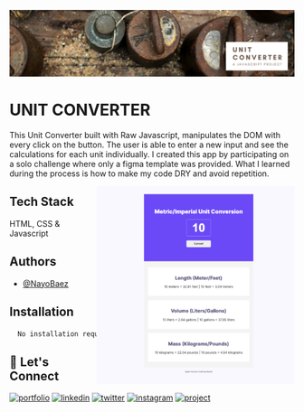[![MasterHead](https://raw.githubusercontent.com/NayoBaez/Unit-Converter/main/GITHUB%20README%20BANNER%20UNIT%20CONVERTER.png)](https://nayobaez.com)

# UNIT CONVERTER

This Unit Converter built with Raw Javascript, manipulates the DOM with every click on the button. The user is able to enter a new input and see the calculations for each unit individually. I created this app by participating on a solo challenge where only a figma template was provided. What I learned during the process is how to make my code DRY and avoid repetition. 


<img align="right" alt="portfolio" width="350" src="https://raw.githubusercontent.com/NayoBaez/Unit-Converter/main/Screenshot%20unit%20converter.png"></img>

## Tech Stack

HTML, CSS & Javascript 

## Authors

- [@NayoBaez](https://www.github.com/nayobaez)


## Installation


```bash
  No installation required
```
    
## 🔗 Let's Connect
[![portfolio](https://img.shields.io/badge/my_portfolio-000?style=for-the-badge&logo=ko-fi&logoColor=white)](https://nayobaez.com/)
[![linkedin](https://img.shields.io/badge/linkedin-0A66C2?style=for-the-badge&logo=linkedin&logoColor=white)](https://www.linkedin.com/nayobaezfeliz)
[![twitter](https://img.shields.io/badge/twitter-1DA1F2?style=for-the-badge&logo=twitter&logoColor=white)](https://twitter.com/nayobaez)
[![instagram](https://img.shields.io/badge/instagram-DE3C7C?style=for-the-badge&logo=instagram&logoColor=white)](https://instagram.com/nayobaez)
[![project](https://img.shields.io/badge/project_link-96C43A?style=for-the-badge&logo=tp-link&logoColor=white)](https://luminous-sprite-c4eb84.netlify.app/)

